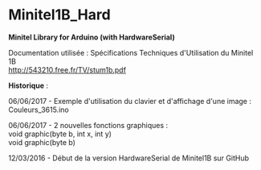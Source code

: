 # Minitel1B_Hard
<b>Minitel Library for Arduino (with HardwareSerial)</b>

Documentation utilisée : Spécifications Techniques d'Utilisation du Minitel 1B<br>
http://543210.free.fr/TV/stum1b.pdf

<b>Historique</b> :

06/06/2017 - Exemple d'utilisation du clavier et d'affichage d'une image :<br>
Couleurs_3615.ino<br>

06/06/2017 - 2 nouvelles fonctions graphiques :<br>
void graphic(byte b, int x, int y)<br>
void graphic(byte b)<br>

12/03/2016 - Début de la version HardwareSerial de Minitel1B sur GitHub<br>

